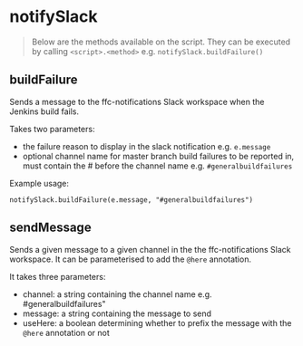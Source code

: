 # notifySlack

> Below are the methods available on the script. They can be executed by
  calling `<script>.<method>` e.g. `notifySlack.buildFailure()`

## buildFailure

Sends a message to the ffc-notifications Slack workspace when the Jenkins build
fails.

Takes two parameters:
- the failure reason to display in the slack notification e.g. `e.message`
- optional channel name for master branch build failures to be reported in,
  must contain the # before the channel name e.g. `#generalbuildfailures`

Example usage:

```
notifySlack.buildFailure(e.message, "#generalbuildfailures")
```

## sendMessage

Sends a given message to a given channel in the the ffc-notifications Slack
workspace. It can be parameterised to add the `@here` annotation.

It takes three parameters:

* channel: a string containing the channel name e.g. #generalbuildfailures"
* message: a string containing the message to send
* useHere: a boolean determining whether to prefix the message with the `@here`
  annotation or not
